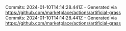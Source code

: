 Commits: 2024-01-10T14:14:28.441Z - Generated via https://github.com/marketplace/actions/artificial-grass
<br>
Commits: 2024-01-10T14:14:28.441Z - Generated via https://github.com/marketplace/actions/artificial-grass
<br>
